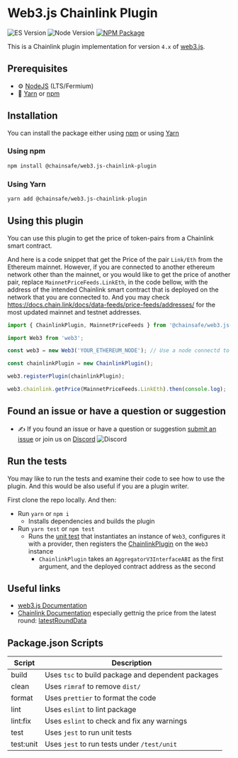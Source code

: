 # Web3.js Chainlink Plugin

![ES Version](https://img.shields.io/badge/ES-2020-yellow)
![Node Version](https://img.shields.io/badge/node-14.x-green)
[![NPM Package][npm-image]][npm-url]

This is a Chainlink plugin implementation for version `4.x` of [web3.js](https://github.com/web3/web3.js).

## Prerequisites

-   :gear: [NodeJS](https://nodejs.org/) (LTS/Fermium)
-   :toolbox: [Yarn](https://yarnpkg.com/) or [npm](https://www.npmjs.com/package/npm)

## Installation

You can install the package either using [npm](https://www.npmjs.com/package/web3) or using [Yarn](https://yarnpkg.com/package/web3)

### Using npm

```bash
npm install @chainsafe/web3.js-chainlink-plugin
```

### Using Yarn

```bash
yarn add @chainsafe/web3.js-chainlink-plugin
```

## Using this plugin

You can use this plugin to get the price of token-pairs from a Chainlink smart contract.

And here is a code snippet that get the Price of the pair `Link/Eth` from the Ethereum mainnet.
However, if you are connected to another ethereum network other than the mainnet, or you would like to get the price of another pair, replace `MainnetPriceFeeds.LinkEth`, in the code bellow, with the address of the intended Chainlink smart contract that is deployed on the network that you are connected to. And you may check https://docs.chain.link/docs/data-feeds/price-feeds/addresses/ for the most updated mainnet and testnet addresses.

```typescript
import { ChainlinkPlugin, MainnetPriceFeeds } from '@chainsafe/web3.js-chainlink-plugin';

import Web3 from 'web3';

const web3 = new Web3('YOUR_ETHEREUM_NODE'); // Use a node connectd to mainnet, if you will keep using `MainnetPriceFeeds.LinkEth` bellow.

const chainlinkPlugin = new ChainlinkPlugin();

web3.registerPlugin(chainlinkPlugin);

web3.chainlink.getPrice(MainnetPriceFeeds.LinkEth).then(console.log);
```

## Found an issue or have a question or suggestion

-   :writing_hand: If you found an issue or have a question or suggestion [submit an issue](https://github.com/ChainSafe/web3.js-plugin-chainlink/issues/new) or join us on [Discord](https://discord.gg/yjyvFRP)
    ![Discord](https://img.shields.io/discord/593655374469660673.svg?label=Discord&logo=discord)

## Run the tests

You may like to run the tests and examine their code to see how to use the plugin. And this would be also useful if you are a plugin writer.

First clone the repo locally. And then:

-   Run `yarn` or `npm i`
    -   Installs dependencies and builds the plugin
-   Run `yarn test` or `npm test`
    -   Runs the [unit test](https://github.com/ChainSafe/web3.js-plugin-chainlink/blob/master/test/unit/plugin.test.ts) that instantiates an instance of `Web3`, configures it with a provider, then registers the [ChainlinkPlugin](https://github.com/ChainSafe/web3.js-plugin-chainlink/blob/master/src/index.ts) on the `Web3` instance
        -   `ChainlinkPlugin` takes an `AggregatorV3InterfaceABI` as the first argument, and the deployed contract address as the second

## Useful links

-   [web3.js Documentation](https://docs.web3js.org/)
-   [Chainlink Documentation](https://docs.chain.link/docs) especially gettnig the price from the latest round: [latestRoundData](https://docs.chain.link/docs/data-feeds/price-feeds/api-reference/#latestrounddata)

## Package.json Scripts

| Script    | Description                                        |
| --------- | -------------------------------------------------- |
| build     | Uses `tsc` to build package and dependent packages |
| clean     | Uses `rimraf` to remove `dist/`                    |
| format    | Uses `prettier` to format the code                 |
| lint      | Uses `eslint` to lint package                      |
| lint:fix  | Uses `eslint` to check and fix any warnings        |
| test      | Uses `jest` to run unit tests                      |
| test:unit | Uses `jest` to run tests under `/test/unit`        |

[npm-image]: https://img.shields.io/npm/v/web3-core-method.svg
[npm-url]: https://npmjs.org/packages/web3
